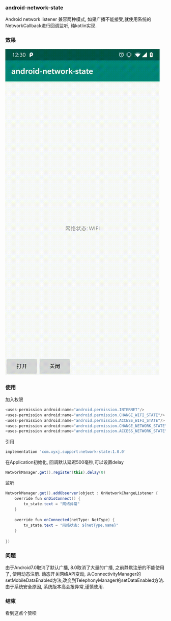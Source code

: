 ### android-network-state
Android network listener 兼容两种模式, 如果广播不能接受,就使用系统的NetworkCallback进行回调监听, 纯kotlin实现.

### 效果
![image](https://raw.githubusercontent.com/ixyxj/android-network-state/master/screenshot/screenshot.gif)

### 使用
加入权限
```java
<uses-permission android:name="android.permission.INTERNET"/>
<uses-permission android:name="android.permission.CHANGE_WIFI_STATE"/>
<uses-permission android:name="android.permission.ACCESS_WIFI_STATE"/>
<uses-permission android:name="android.permission.CHANGE_NETWORK_STATE"/>
<uses-permission android:name="android.permission.ACCESS_NETWORK_STATE"/>
```
引用
```gradle
implementation 'com.xyxj.support:network-state:1.0.0'
```
在Application初始化, 回调默认延迟500毫秒,可以设置delay
```java
NetworkManager.get().register(this).delay(0)
```
监听
```java
NetworkManager.get().addObserver(object : OnNetworkChangeListener {
    override fun onDisConnect() {
        tv_state.text = "网络异常"
    }

    override fun onConnected(netType: NetType) {
        tv_state.text = "网络状态: ${netType.name}"
    }

})
```

### 问题
由于Android7.0取消了默认广播, 8.0取消了大量的广播, 之前静默注册的不能使用了, 使用动态注册.
动态开关网络API变动, 从ConnectivityManager的setMobileDataEnabled方法,改变到TelephonyManager的setDataEnabled方法.
由于系统安全原因, 系统版本高会报异常,谨慎使用.

### 结束
看到这点个赞呗

